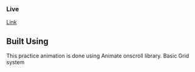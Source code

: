 ### Live

[Link]()

## Built Using

This practice animation is done using Animate onscroll library.
Basic Grid system
